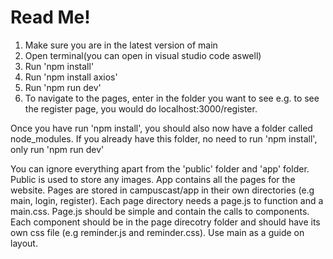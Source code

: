 # Read Me!

1. Make sure you are in the latest version of main
2. Open terminal(you can open in visual studio code aswell)
3. Run 'npm install'
4. Run 'npm install axios'
5. Run 'npm run dev'
6. To navigate to the pages, enter in the folder you want to see e.g. to see the register page, you would do localhost:3000/register.

Once you have run 'npm install', you should also now have a folder called node_modules. If you already have this folder, no need to run 'npm install', only run 'npm run dev'

You can ignore everything apart from the 'public' folder and 'app' folder. Public is used to store any images. App contains all the pages for the website. Pages are stored in campuscast/app in their own directories (e.g main, login, register). Each page directory needs a page.js to function and a main.css. Page.js should be simple and contain the calls to components. Each component should be in the page direcotry folder and should have its own css file (e.g reminder.js and reminder.css). Use main as a guide on layout.
